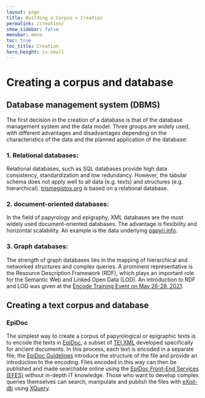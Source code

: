 ```yaml
---
layout: page
title: Building a Corpus > Creation
permalink: /creation/
show_sidebar: false
menubar: menu
toc: true
toc_title: Creation
hero_height: is-small
---
```

# Creating a corpus and database
## Database management system (DBMS)
The first decision in the creation of a database is that of the database management system and the data model. Three groups are widely used, with different advantages and disadvantages depending on the characteristics of the data and the planned application of the database: 
### 1. Relational databases:
Relational databases, such as SQL databases provide high data consistency, standardization and low redundancy. However, the tabular schema does not apply well to all data (e.g. texts) and structures (e.g. hierarchical). [trismegistos.org](trismegistos.org) is based on a relational database.
### 2. document-oriented databases:
In the field of papyrology and epigraphy, XML databases are the most widely used document-oriented databases. The advantage is flexibility and horizontal scalability. An example is the data underlying [papyri.info](www.papyri.info).
### 3. Graph databases:
The strength of graph databases lies in the mapping of hierarchical and networked structures and complex queries. A prominent representative is the Resource Description Framework (RDF), which plays an important role for the Semantic Web and Linked Open Data (LOD). An introduction to RDF and LOD was given at the [Encode Training Event on May 26-28, 2021](https://site.unibo.it/encode/en/encode-project-conference-programme-201ebridging-the-gap-with-linked-open-data201c-25th-may-2021-1.pdf/@@download/file/Invitation-ENCODE%20Intensive%20Training%2026th%20to%2028th%20May%202021.pdf).

## Creating a text corpus and database
### EpiDoc
The simplest way to create a corpus of papyrological or epigraphic texts is to encode the texts in [EpiDoc](https://epidoc.stoa.org/), a subset of [TEI XML](tei-c.org) developed specifically for ancient documents. In this process, each text is encoded in a separate file; the [EpiDoc Guidelines](https://epidoc.stoa.org/gl/latest/) introduce the structure of the file and provide an introduction to the encoding.
Files encoded in this way can then be published and made searchable online using the [EpiDoc Front-End Services (EFES)](https://github.com/EpiDoc/EFES) without in-depth IT knowledge. Those who want to develop complex queries themselves can search, manipulate and publish the files with [eXist-db](http://exist-db.org/) using [XQuery](https://www.w3schools.com/xml/xquery_intro.asp).
